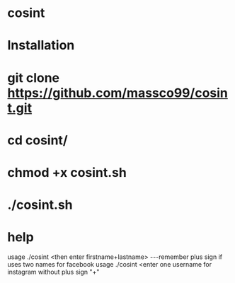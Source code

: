 # cosint
# Installation
# git clone https://github.com/massco99/cosint.git
# cd cosint/
# chmod +x cosint.sh
# ./cosint.sh
#  help 
usage ./cosint <then enter firstname+lastname> ---remember plus sign if uses two names for facebook
usage ./cosint  <enter one username for instagram without plus sign "+"

